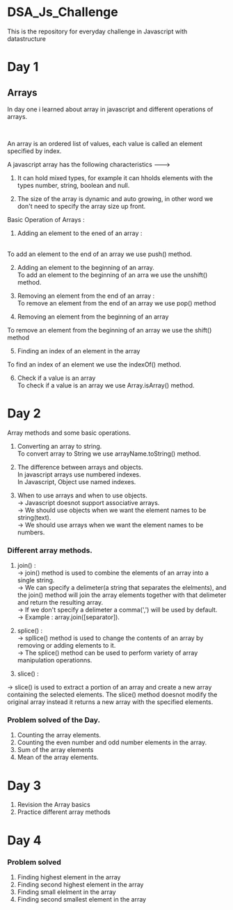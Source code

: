 # DSA_Js_Challenge
This is the repository for everyday challenge in Javascript with datastructure

# Day 1 <br>
## Arrays
In day one i learned about array in javascript and different operations of arrays.

<br>

An array is an ordered list of values, each value is called an element specified by index. <br>

A javascript array has the following characteristics ---> <br>
1. It can hold mixed types, for example it can hholds elements with the types number, string, boolean and null. <br>

2. The size of the array is dynamic and auto growing, in other word we don't need to specify the array size up front.<br>

Basic Operation of Arrays : <br>

1. Adding an element to the ened of an array :
<br>
To add an element to the end of an array we use push() method.
<br>

2. Adding an element to the beginning of an array.<br>
To add an element to the beginning of an arra we use the unshift() method.<br>

3. Removing an element from the end of an array :<br>
To remove an element from the end of an array we use pop() method<br>

4. Removing an element from the beginning of an array<br>

To remove an element from the beginning of an array we use the shift() method<br>

5. Finding an index of an element in the array<br>

To find an index of an element we use the indexOf() method.<br>

6. Check if a value is an array <br>
To check if a value is an array we use Array.isArray() method.<br>



# Day 2 <br>
Array methods and some basic operations.<br>

1. Converting an array to string.<br>
To convert array to String we use arrayName.toString() method.<br>

2. The difference between arrays and objects.<br>
In javascript arrays use numbered indexes.<br>
In Javascript, Object use named indexes.<br>

3. When to use arrays and when to use objects.<br>
-> Javascript doesnot support associative arrays.<br>
-> We should use objects when we want the element names to be string(text).<br>
-> We should use arrays when we want the element names to be numbers.<br>

### Different array methods. <br>
1. join() : <br>
-> join() method is used to combine the elements of an array into a single string.<br>
-> We can specify a delimeter(a string that separates the elelments), and the join() method will join the array elements together with that delimeter and return the resulting array.<br>
-> If we don't specify a delimeter a comma(',') will be used by default.<br>
-> Example : array.join([separator]).<br>

2. splice() : <br>
-> spllice() method is used to change the contents of an array by removing or adding elements to it.<br>
-> The splice() method can be used to perform variety of array manipulation operationns.<br>

3. slice() : <br>

-> slice() is used to extract a portion of an array and create a new array containing the selected elements. The slice() method doesnot modify the original array instead it returns a new array with the specified elements.<br> 

### Problem solved of the Day.<br>
1. Counting the array elements.
2. Counting the even number and odd number elements in the array.
3. Sum of the array elements 
4. Mean of the array elements.



# Day 3
1. Revision the Array basics
2. Practice different array methods 


# Day 4
### Problem solved
1. Finding highest element in the array
2. Finding second highest element in the array
3. Finding small elelment in the array
4. Finding second smallest element in the array




